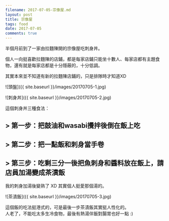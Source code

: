 ```yaml
---
filename: 2017-07-05-宗像屋.md
layout: post
title: 宗像屋
tags: food
date: 2017-07-05
comments: true
---
```



半個月前到了一家由拉麵陳開的宗像屋吃刺身丼。

個人一向挺喜歡拉麵陳的店鋪，都是每家店鋪只能坐十數人、每家店都有主題食物，還有就是每家店都是十分隱蔽的，十分低調。

其實本來並不知道有新的拉麵陳店鋪的，只是排隊時才知道XD

![頭盤]({{ site.baseurl }}/images/20170705-1.jpg)

![刺身丼]({{ site.baseurl }}/images/20170705-2.jpg)

這個刺身丼三種食法：

## > 第一步：把鼓油和wasabi攪拌後倒在飯上吃

## > 第二步：把一點飯和刺身當手卷

## > 第三步：吃剩三分一後把魚刺身和醬料放在飯上，請店員加湯變成茶漬飯

我的刺身加湯後變熟了 XD 其實個人挺愛那個湯的。

![茶漬飯]({{ site.baseurl }}/images/20170705-3.jpg)

這個飯的吃法挺港式的，可是最後一步茶漬飯其實挺人性化的。  
人老了，不能吃太多生冷食物，最後有熱湯伴飯對腸胃也好一點 :)